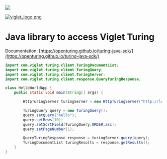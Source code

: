 
[![](https://jitpack.io/v/openturing/turing-java-sdk.svg)](https://jitpack.io/#openturing/turing-java-sdk)

[![viglet_logo.png](https://openturing.github.io/turing/img/banner/viglet_turing.png)](http://viglet.com/turing)

# Java library to access Viglet Turing


Documentation: [https://openturing.github.io/turing-java-sdk/](https://openturing.github.io/turing-java-sdk/)

```java
import com.viglet.turing.client.TuringDocumentList;
import com.viglet.turing.client.TuringQuery;
import com.viglet.turing.client.TuringServer;
import com.viglet.turing.client.response.QueryTuringResponse;

class HelloWorldApp {
	public static void main(String[] args) {

		HttpTuringServer turingServer = new HttpTuringServer("http://localhost:2700/api/sn/Sample");

		TuringQuery query = new TuringQuery();
		query.setQuery("hello");
		query.setRows(10);
		query.setSortField(TuringQuery.ORDER.asc);
		query.setPageNumber(1);

		QueryTuringResponse response = turingServer.query(query);
		TuringDocumentList turingResults = response.getResults();
	}
}	
```